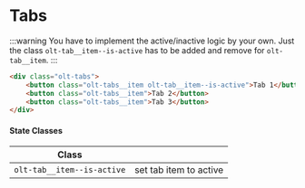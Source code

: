 # Tabs

:::warning
You have to implement the active/inactive logic by your own. Just the class `olt-tab__item--is-active` has to be added 
and remove for `olt-tab__item`.
:::

<tab-example></tab-example>

````html
<div class="olt-tabs">
    <button class="olt-tabs__item olt-tab__item--is-active">Tab 1</button>
    <button class="olt-tabs__item">Tab 2</button>
    <button class="olt-tabs__item">Tab 3</button>
</div>
````

#### State Classes 
| Class                                        |                                 |
| -------------------------------------------- | ------------------------------- |
| `olt-tab__item--is-active`                   | set tab item to active          |